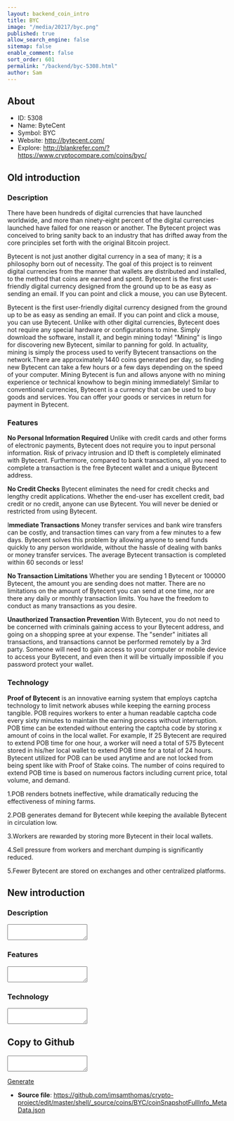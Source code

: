 ```yaml
---
layout: backend_coin_intro
title: BYC
image: "/media/20217/byc.png"
published: true
allow_search_engine: false
sitemap: false
enable_comment: false
sort_order: 601
permalink: "/backend/byc-5308.html"
author: Sam
---
```


## About

- ID: 5308
- Name: ByteCent
- Symbol: BYC
- Website: http://bytecent.com/
- Explore: http://blankrefer.com/?https://www.cryptocompare.com/coins/byc/


## Old introduction

### Description

<p><span class="byline">There have been hundreds of digital currencies that have launched worldwide, and more than ninety-eight percent of the digital currencies launched have failed for one reason or another. The Bytecent project was conceived to bring sanity back to an industry that has drifted away from the core principles set forth with the original Bitcoin project.</span></p><p>Bytecent is not just another digital currency in a sea of many; it is a philosophy born out of necessity. The goal of this project is to reinvent digital currencies from the manner that wallets are distributed and installed, to the method that coins are earned and spent. Bytecent is the first user-friendly digital currency designed from the ground up to be as easy as sending an email. If you can point and click a mouse, you can use Bytecent.</p><p><span><span>Bytecent is the first user-friendly digital currency designed from the ground up to be as easy as sending an email. If you can point and click a mouse, you can use Bytecent. Unlike with other digital currencies, Bytecent does not require any special hardware or configurations to mine. Simply download the software, install it, and begin mining today! "Mining" is lingo for discovering new Bytecent, similar to panning for gold. In actuality, mining is simply the process used to verify Bytecent transactions on the network.There are approximately 1440 coins generated per day, so finding new Bytecent can take a few hours or a few days depending on the speed of your computer. Mining Bytecent is fun and allows anyone with no mining experience or technical knowhow to begin mining immediately! Similar to conventional currencies, Bytecent is a currency that can be used to buy goods and services. You can offer your goods or services in return for payment in Bytecent.</span></span></p>

### Features
<p><strong>No Personal Information Required</strong> Unlike with credit cards and other forms of electronic payments, Bytecent does not require you to input personal information. Risk of privacy intrusion and ID theft is completely eliminated with Bytecent. Furthermore, compared to bank transactions, all you need to complete a transaction is the free Bytecent wallet and a unique Bytecent address.</p><p><strong>No Credit Checks</strong> Bytecent eliminates the need for credit checks and lengthy credit applications. Whether the end-user has excellent credit, bad credit or no credit, anyone can use Bytecent. You will never be denied or restricted from using Bytecent.</p><p>I<strong>mmediate Transactions</strong> Money transfer services and bank wire transfers can be costly, and transaction times can vary from a few minutes to a few days. Bytecent solves this problem by allowing anyone to send funds quickly to any person worldwide, without the hassle of dealing with banks or money transfer services. The average Bytecent transaction is completed within 60 seconds or less!</p><p><strong>No Transaction Limitations</strong> Whether you are sending 1 Bytecent or 100000 Bytecent, the amount you are sending does not matter. There are no limitations on the amount of Bytecent you can send at one time, nor are there any daily or monthly transaction limits. You have the freedom to conduct as many transactions as you desire.</p><p><strong>Unauthorized Transaction Prevention</strong> With Bytecent, you do not need to be concerned with criminals gaining access to your Bytecent address, and going on a shopping spree at your expense. The "sender" initiates all transactions, and transactions cannot be performed remotely by a 3rd party. Someone will need to gain access to your computer or mobile device to access your Bytecent, and even then it will be virtually impossible if you password protect your wallet.</p>

### Technology
<p><strong>Proof of Bytecent</strong> is an innovative earning system that employs captcha technology to limit network abuses while keeping the earning process tangible. POB requires workers to enter a human readable captcha code every sixty minutes to maintain the earning process without interruption. POB time can be extended without entering the captcha code by storing x amount of coins in the local wallet. For example, If 25 Bytecent are required to extend POB time for one hour, a worker will need a total of 575 Bytecent stored in his/her local wallet to extend POB time for a total of 24 hours. Bytecent utilized for POB can be used anytime and are not locked from being spent like with Proof of Stake coins. The number of coins required to extend POB time is based on numerous factors including current price, total volume, and demand.</p><p>1.POB renders botnets ineffective, while dramatically reducing the effectiveness of mining farms.</p><p>2.POB generates demand for Bytecent while keeping the available Bytecent in circulation low.</p><p>3.Workers are rewarded by storing more Bytecent in their local wallets.</p><p>4.Sell pressure from workers and merchant dumping is significantly reduced.</p><p>5.Fewer Bytecent are stored on exchanges and other centralized platforms.</p>



## New introduction


### Description
<textarea id="meta_description" name="description"></textarea>

### Features
<textarea id="meta_features" name="features"></textarea>

### Technology
<textarea id="meta_technology" name="technology"></textarea>


## Copy to Github

<textarea id="coinsnapshotfullinfo_metadata"></textarea>

<a href="#gen" onclick="generateMetaDatJson()">Generate</a>

- **Source file**: <a href="https://github.com/imsamthomas/crypto-project/edit/master/shell/_source/coins/BYC/coinSnapshotFullInfo_MetaData.json">https://github.com/imsamthomas/crypto-project/edit/master/shell/_source/coins/BYC/coinSnapshotFullInfo_MetaData.json</a>

